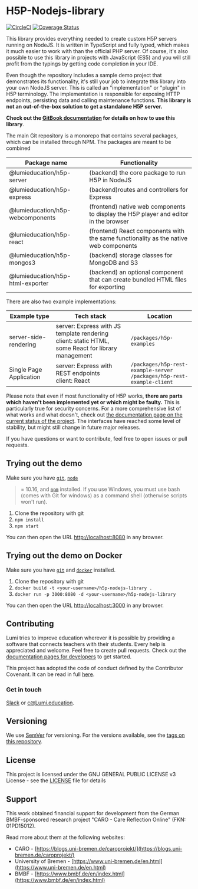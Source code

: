 # H5P-Nodejs-library

[![CircleCI](https://circleci.com/gh/Lumieducation/H5P-Nodejs-library/tree/master.svg?style=svg)](https://circleci.com/gh/Lumieducation/H5P-Nodejs-library/tree/master) [![Coverage Status](https://coveralls.io/repos/github/Lumieducation/H5P-Nodejs-library/badge.svg?branch=master)](https://coveralls.io/github/Lumieducation/H5P-Nodejs-library?branch=master)

This library provides everything needed to create custom H5P servers running on
NodeJS. It is written in TypeScript and fully typed, which makes it much easier
to work with than the official PHP server. Of course, it's also possible to use
this library in projects with JavaScript (ES5) and you will still profit from
the typings by getting code completion in your IDE.

Even though the repository includes a sample demo project that demonstrates its
functionality, it's still your job to integrate this library into your own
NodeJS server. This is called an "implementation" or "plugin" in H5P
terminology. The implementation is responsible for exposing HTTP endpoints,
persisting data and calling maintenance functions. **This library is not an
out-of-the-box solution to get a standalone H5P server.**

**Check out the [GitBook documentation](https://docs.lumi.education) for details
on how to use this library**.

The main Git repository is a monorepo that contains several packages, which can
be installed through NPM. The packages are meant to be combined 

| Package name                      | Functionality |
|-----------------------------------|--------------------------------------------------------------------------------------|
| @lumieducation/h5p-server         | (backend) the core package to run H5P in NodeJS                                      |
| @lumieducation/h5p-express        | (backend)routes and controllers for Express                                          |
| @lumieducation/h5p-webcomponents  | (frontend) native web components to display the H5P player and editor in the browser |
| @lumieducation/h5p-react          | (frontend) React components with the same functionality as the native web components |
| @lumieducation/h5p-mongos3        | (backend) storage classes for MongoDB and S3                                         |
| @lumieducation/h5p-html-exporter  | (backend) an optional component that can create bundled HTML files for exporting     |

There are also two example implementations:

| Example type | Tech stack | Location |
|---|---|---|
| server-side-rendering | server: Express with JS template rendering <br/> client: static HTML, some React for library management | `/packages/h5p-examples` |
| Single Page Application | server: Express with REST endpoints <br/> client: React |  `/packages/h5p-rest-example-server` <br/> `/packages/h5p-rest-example-client`|

Please note that even if most functionality of H5P works, **there are parts
which haven't been implemented yet or which might be faulty.** This is
particularly true for security concerns. For a more comprehensive list of what
works and what doesn't, check out [the documentation page on the current status
of the project](/docs/development/status.md). The interfaces have reached some
level of stability, but might still change in future major releases.

If you have questions or want to contribute, feel free to open issues or pull
requests.

## Trying out the demo

Make sure you have [`git`](https://git-scm.com/), [`node`](https://nodejs.org/)
>= 10.16, and [`npm`](https://www.npmjs.com/get-npm) installed. If you use
Windows, you must use bash (comes with Git for windows) as a command shell
(otherwise scripts won't run).

1. Clone the repository with git
2. `npm install`
3. `npm start`

You can then open the URL [http://localhost:8080](http://localhost:8080) in any
browser.

## Trying out the demo on Docker

Make sure you have [`git`](https://git-scm.com/) and
[`docker`](https://www.docker.com/) installed.

1. Clone the repository with git
2. `docker build -t <your-username>/h5p-nodejs-library .`
3. `docker run -p 3000:8080 -d <your-username>/h5p-nodejs-library`

You can then open the URL [http://localhost:3000](http://localhost:3000) in any
browser.

## Contributing

Lumi tries to improve education wherever it is possible by providing a software
that connects teachers with their students. Every help is appreciated and
welcome. Feel free to create pull requests. Check out the [documentation pages
for developers](/docs/development/getting-started.md) to get started.

This project has adopted the code of conduct defined by the Contributor
Covenant. It can be read in full [here](/code-of-conduct.md).

### Get in touch

[Slack](https://join.slack.com/t/lumi-education/shared_invite/zt-3dcc4gpy-8XxjefFeUHEv89hCMkwmbw)
or [c@Lumi.education](mailto:c@lumi.education).

## Versioning

We use [SemVer](http://semver.org/) for versioning. For the versions available,
see the [tags on this repository](https://github.com/Lumieducation/Lumi/tags).

## License

This project is licensed under the GNU GENERAL PUBLIC LICENSE v3 License - see
the [LICENSE](/LICENSE) file for details

## Support

This work obtained financial support for development from the German
BMBF-sponsored research project "CARO - Care Reflection Online" (FKN:
01PD15012).

Read more about them at the following websites:

* CARO - [https://blogs.uni-bremen.de/caroprojekt/](https://blogs.uni-bremen.de/caroprojekt/)
* University of Bremen - [https://www.uni-bremen.de/en.html](https://www.uni-bremen.de/en.html)
* BMBF - [https://www.bmbf.de/en/index.html](https://www.bmbf.de/en/index.html)

